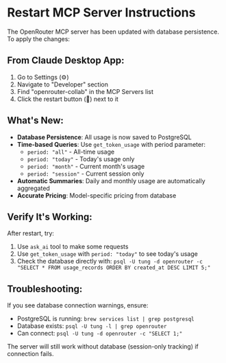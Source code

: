 # Restart MCP Server Instructions

The OpenRouter MCP server has been updated with database persistence. To apply the changes:

## From Claude Desktop App:

1. Go to Settings (⚙️)
2. Navigate to "Developer" section
3. Find "openrouter-collab" in the MCP Servers list
4. Click the restart button (🔄) next to it

## What's New:

- **Database Persistence**: All usage is now saved to PostgreSQL
- **Time-based Queries**: Use `get_token_usage` with period parameter:
  - `period: "all"` - All-time usage
  - `period: "today"` - Today's usage only
  - `period: "month"` - Current month's usage
  - `period: "session"` - Current session only
- **Automatic Summaries**: Daily and monthly usage are automatically aggregated
- **Accurate Pricing**: Model-specific pricing from database

## Verify It's Working:

After restart, try:
1. Use `ask_ai` tool to make some requests
2. Use `get_token_usage` with `period: "today"` to see today's usage
3. Check the database directly with: `psql -U tung -d openrouter -c "SELECT * FROM usage_records ORDER BY created_at DESC LIMIT 5;"`

## Troubleshooting:

If you see database connection warnings, ensure:
- PostgreSQL is running: `brew services list | grep postgresql`
- Database exists: `psql -U tung -l | grep openrouter`
- Can connect: `psql -U tung -d openrouter -c "SELECT 1;"`

The server will still work without database (session-only tracking) if connection fails.